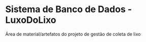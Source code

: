 # Sistema de Banco de Dados - LuxoDoLixo
Área de material/artefatos do projeto de gestão de coleta de lixo
